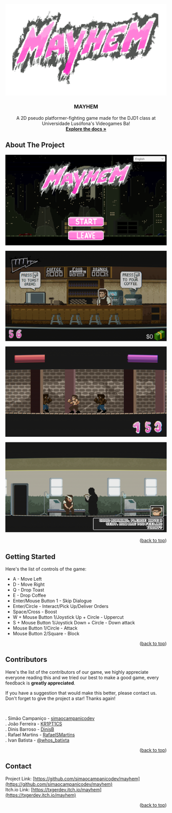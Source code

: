 <a id="readme-top"></a>
![Mayhem Logo](MAYHEM.png)
<br />
<div align="center">
  <a href="https://media.discordapp.net/attachments/1344716006500597841/1367559922950082560/MAYHEM.png?ex=6834aaed&is=6833596d&hm=c3ebd8cb693b5d0e021bcefd857d742e182d52a36e756f37a30d37dab15fcf37&=&format=webp&quality=lossless&width=1216&height=684">
  </a>

  <h3 align="center">MAYHEM</h3>

  <p align="center">
    A 2D pseudo platformer-fighting game made for the DJD1 class at Universidade Lusófona's Videogames Ba!
    <br />
    <a href="https://github.com/simaocampanicodev/mayhem"><strong>Explore the docs »</strong></a>
    <br />
  </p>
</div>

## About The Project

![Mayhem Screenshot](2dplatformer_05.png)

![Mayhem Screenshot](2dplatformer_06.png)

![Mayhem Screenshot](2dplatformer_03.png)

![Mayhem Screenshot](2dplatformer_04.png)

<p align="right">(<a href="#readme-top">back to top</a>)</p>

## Getting Started

Here's the list of controls of the game:

- A - Move Left
- D - Move Right
- Q - Drop Toast
- E - Drop Coffee
- Enter/Mouse Button 1 - Skip Dialogue
- Enter/Circle - Interact/Pick Up/Deliver Orders
- Space/Cross - Boost
- W + Mouse Button 1/Joystick Up + Circle - Uppercut
- S + Mouse Button 1/Joystick Down + Circle - Down attack
- Mouse Button 1/Circle - Attack
- Mouse Button 2/Square - Block

<p align="right">(<a href="#readme-top">back to top</a>)</p>

## Contributors

Here's the list of the contributors of our game, we highly appreciate everyone reading this and we tried our best to make a good game, every feedback is **greatly appreciated**.

If you have a suggestion that would make this better, please contact us.
Don't forget to give the project a star! Thanks again!

<br />

. Simão Campaniço - [simaocampanicodev](https://simaocampanicodev)
<br />
. João Ferreira - [KR1PT1CS](https://github.com/KR1PT1CS)
<br />
. Dinis Barroso - [DinisB](https://github.com/DinisB)
<br />
. Rafael Martins - [RafaelSMartins](https://github.com/RafaelSMartins)
<br />
. Ivan Batista - [@whos_batixta](https://www.instagram.com/whos_batixta?igsh=YXd0enZncDF6MzI0)

<p align="right">(<a href="#readme-top">back to top</a>)</p>

## Contact

Project Link: [https://github.com/simaocampanicodev/mayhem](https://github.com/simaocampanicodev/mayhem)
<br />
Itch.io Link: [https://txgerdev.itch.io/mayhem](https://txgerdev.itch.io/mayhem)

<p align="right">(<a href="#readme-top">back to top</a>)</p>
